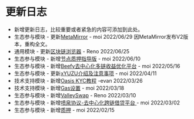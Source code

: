# 更新日志

- 新增更新日志，比较重要或者紧急的内容可添加到此处。
- 生态参与模块 - 更新[MetaMirror](./ecosystem_paticipate/nft/MetaMirror/MetaMirror.md) - moi 2022/06/29  因MetaMirror发布V2版本，重构全文。
- 通用模块 - 更新[区块链浏览器](./general/browser/browser.md) - Reno 2022/06/25
- 生态参与模块 - 新增[节点质押指导版](./ecosystem_paticipate/node/节点搭建指导版.md) - moi 2022/06/10
- 生态参与模块 - 新增[Beefy去中心化多链收益优化平台](./ecosystem_paticipate/dex/Beefy/Beefy.md) - moi 2022/05/16
- 生态参与模块 - 更新[xYUZU介绍及注意事项](./ecosystem_paticipate/dex/yuzuswap/xYUZU介绍及注意事项.md) - moi 2022/04/11
- 技术支持模块 - 新增[Oasis KYC教程](./dev_support/oasis_kyc/oasis_kyc.md) -evan 2022/03/26
- 技术支持模块 - 新增[Gas设置](./dev_support/Gas设置/Gas设置.md) - moi 2022/03/18
- 生态参与模块 - 新增[ValleySwap](./ecosystem_paticipate/dex/ValleySwap/ValleySwap.md) - Reno 2022/03/10
- 生态参与模块 - 新增[喷泉协议-去中心化跨链借贷平台
](ecosystem_paticipate/lending/FountainProtocol/FountainProtocol.md) - moi 2022/03/02
- 生态参与模块 - 新增[质押](./ecosystem_paticipate/质押.md) - moi 2022/02/15
